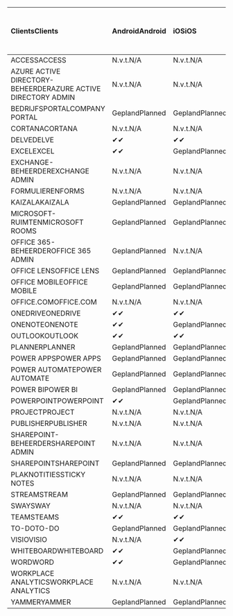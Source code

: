 <!-- This file is generated automatically. Changes made to this file will be overwritten.-->
|<span data-ttu-id="7d00f-101">Clients</span><span class="sxs-lookup"><span data-stu-id="7d00f-101">Clients</span></span>|<span data-ttu-id="7d00f-102">Android</span><span class="sxs-lookup"><span data-stu-id="7d00f-102">Android</span></span>|<span data-ttu-id="7d00f-103">iOS</span><span class="sxs-lookup"><span data-stu-id="7d00f-103">iOS</span></span>|<span data-ttu-id="7d00f-104">Mac</span><span class="sxs-lookup"><span data-stu-id="7d00f-104">Mac</span></span>|<span data-ttu-id="7d00f-105">Windows 10</span><span class="sxs-lookup"><span data-stu-id="7d00f-105">Windows 10</span></span><br><span data-ttu-id="7d00f-106">Bureaublad</span><span class="sxs-lookup"><span data-stu-id="7d00f-106">Desktop</span></span>|<span data-ttu-id="7d00f-107">Windows 10</span><span class="sxs-lookup"><span data-stu-id="7d00f-107">Windows 10</span></span><br><span data-ttu-id="7d00f-108">Moderne apps</span><span class="sxs-lookup"><span data-stu-id="7d00f-108">Modern Apps</span></span>|
|:-|:-|:-|:-|:-|:-|
|<span data-ttu-id="7d00f-109">ACCESS</span><span class="sxs-lookup"><span data-stu-id="7d00f-109">ACCESS</span></span>|<span data-ttu-id="7d00f-110">N.v.t.</span><span class="sxs-lookup"><span data-stu-id="7d00f-110">N/A</span></span>|<span data-ttu-id="7d00f-111">N.v.t.</span><span class="sxs-lookup"><span data-stu-id="7d00f-111">N/A</span></span>|<span data-ttu-id="7d00f-112">N.v.t.</span><span class="sxs-lookup"><span data-stu-id="7d00f-112">N/A</span></span>|<span data-ttu-id="7d00f-113">Gepland</span><span class="sxs-lookup"><span data-stu-id="7d00f-113">Planned</span></span>|<span data-ttu-id="7d00f-114">N.v.t.</span><span class="sxs-lookup"><span data-stu-id="7d00f-114">N/A</span></span>|
|<span data-ttu-id="7d00f-115">AZURE ACTIVE DIRECTORY-BEHEERDER</span><span class="sxs-lookup"><span data-stu-id="7d00f-115">AZURE ACTIVE DIRECTORY ADMIN</span></span>|<span data-ttu-id="7d00f-116">N.v.t.</span><span class="sxs-lookup"><span data-stu-id="7d00f-116">N/A</span></span>|<span data-ttu-id="7d00f-117">N.v.t.</span><span class="sxs-lookup"><span data-stu-id="7d00f-117">N/A</span></span>|<span data-ttu-id="7d00f-118">N.v.t.</span><span class="sxs-lookup"><span data-stu-id="7d00f-118">N/A</span></span>|<span data-ttu-id="7d00f-119">Gepland</span><span class="sxs-lookup"><span data-stu-id="7d00f-119">Planned</span></span>|<span data-ttu-id="7d00f-120">N.v.t.</span><span class="sxs-lookup"><span data-stu-id="7d00f-120">N/A</span></span>|
|<span data-ttu-id="7d00f-121">BEDRIJFSPORTAL</span><span class="sxs-lookup"><span data-stu-id="7d00f-121">COMPANY PORTAL</span></span>|<span data-ttu-id="7d00f-122">Gepland</span><span class="sxs-lookup"><span data-stu-id="7d00f-122">Planned</span></span>|<span data-ttu-id="7d00f-123">Gepland</span><span class="sxs-lookup"><span data-stu-id="7d00f-123">Planned</span></span>|<span data-ttu-id="7d00f-124">Gepland</span><span class="sxs-lookup"><span data-stu-id="7d00f-124">Planned</span></span>|<span data-ttu-id="7d00f-125">N.v.t.</span><span class="sxs-lookup"><span data-stu-id="7d00f-125">N/A</span></span>|<span data-ttu-id="7d00f-126">Gepland</span><span class="sxs-lookup"><span data-stu-id="7d00f-126">Planned</span></span>|
|<span data-ttu-id="7d00f-127">CORTANA</span><span class="sxs-lookup"><span data-stu-id="7d00f-127">CORTANA</span></span>|<span data-ttu-id="7d00f-128">N.v.t.</span><span class="sxs-lookup"><span data-stu-id="7d00f-128">N/A</span></span>|<span data-ttu-id="7d00f-129">N.v.t.</span><span class="sxs-lookup"><span data-stu-id="7d00f-129">N/A</span></span>|<span data-ttu-id="7d00f-130">N.v.t.</span><span class="sxs-lookup"><span data-stu-id="7d00f-130">N/A</span></span>|<span data-ttu-id="7d00f-131">N.v.t.</span><span class="sxs-lookup"><span data-stu-id="7d00f-131">N/A</span></span>|<span data-ttu-id="7d00f-132">Gepland</span><span class="sxs-lookup"><span data-stu-id="7d00f-132">Planned</span></span>|
|<span data-ttu-id="7d00f-133">DELVE</span><span class="sxs-lookup"><span data-stu-id="7d00f-133">DELVE</span></span>|<span data-ttu-id="7d00f-134">✔</span><span class="sxs-lookup"><span data-stu-id="7d00f-134">✔</span></span>|<span data-ttu-id="7d00f-135">✔</span><span class="sxs-lookup"><span data-stu-id="7d00f-135">✔</span></span>|<span data-ttu-id="7d00f-136">N.v.t.</span><span class="sxs-lookup"><span data-stu-id="7d00f-136">N/A</span></span>|<span data-ttu-id="7d00f-137">N.v.t.</span><span class="sxs-lookup"><span data-stu-id="7d00f-137">N/A</span></span>|<span data-ttu-id="7d00f-138">N.v.t.</span><span class="sxs-lookup"><span data-stu-id="7d00f-138">N/A</span></span>|
|<span data-ttu-id="7d00f-139">EXCEL</span><span class="sxs-lookup"><span data-stu-id="7d00f-139">EXCEL</span></span>|<span data-ttu-id="7d00f-140">✔</span><span class="sxs-lookup"><span data-stu-id="7d00f-140">✔</span></span>|<span data-ttu-id="7d00f-141">Gepland</span><span class="sxs-lookup"><span data-stu-id="7d00f-141">Planned</span></span>|<span data-ttu-id="7d00f-142">Gepland</span><span class="sxs-lookup"><span data-stu-id="7d00f-142">Planned</span></span>|<span data-ttu-id="7d00f-143">Gepland</span><span class="sxs-lookup"><span data-stu-id="7d00f-143">Planned</span></span>|<span data-ttu-id="7d00f-144">N.v.t.</span><span class="sxs-lookup"><span data-stu-id="7d00f-144">N/A</span></span>|
|<span data-ttu-id="7d00f-145">EXCHANGE-BEHEERDER</span><span class="sxs-lookup"><span data-stu-id="7d00f-145">EXCHANGE ADMIN</span></span>|<span data-ttu-id="7d00f-146">N.v.t.</span><span class="sxs-lookup"><span data-stu-id="7d00f-146">N/A</span></span>|<span data-ttu-id="7d00f-147">N.v.t.</span><span class="sxs-lookup"><span data-stu-id="7d00f-147">N/A</span></span>|<span data-ttu-id="7d00f-148">N.v.t.</span><span class="sxs-lookup"><span data-stu-id="7d00f-148">N/A</span></span>|<span data-ttu-id="7d00f-149">✔</span><span class="sxs-lookup"><span data-stu-id="7d00f-149">✔</span></span>|<span data-ttu-id="7d00f-150">N.v.t.</span><span class="sxs-lookup"><span data-stu-id="7d00f-150">N/A</span></span>|
|<span data-ttu-id="7d00f-151">FORMULIEREN</span><span class="sxs-lookup"><span data-stu-id="7d00f-151">FORMS</span></span>|<span data-ttu-id="7d00f-152">N.v.t.</span><span class="sxs-lookup"><span data-stu-id="7d00f-152">N/A</span></span>|<span data-ttu-id="7d00f-153">N.v.t.</span><span class="sxs-lookup"><span data-stu-id="7d00f-153">N/A</span></span>|<span data-ttu-id="7d00f-154">N.v.t.</span><span class="sxs-lookup"><span data-stu-id="7d00f-154">N/A</span></span>|<span data-ttu-id="7d00f-155">N.v.t.</span><span class="sxs-lookup"><span data-stu-id="7d00f-155">N/A</span></span>|<span data-ttu-id="7d00f-156">N.v.t.</span><span class="sxs-lookup"><span data-stu-id="7d00f-156">N/A</span></span>|
|<span data-ttu-id="7d00f-157">KAIZALA</span><span class="sxs-lookup"><span data-stu-id="7d00f-157">KAIZALA</span></span>|<span data-ttu-id="7d00f-158">Gepland</span><span class="sxs-lookup"><span data-stu-id="7d00f-158">Planned</span></span>|<span data-ttu-id="7d00f-159">Gepland</span><span class="sxs-lookup"><span data-stu-id="7d00f-159">Planned</span></span>|<span data-ttu-id="7d00f-160">N.v.t.</span><span class="sxs-lookup"><span data-stu-id="7d00f-160">N/A</span></span>|<span data-ttu-id="7d00f-161">N.v.t.</span><span class="sxs-lookup"><span data-stu-id="7d00f-161">N/A</span></span>|<span data-ttu-id="7d00f-162">N.v.t.</span><span class="sxs-lookup"><span data-stu-id="7d00f-162">N/A</span></span>|
|<span data-ttu-id="7d00f-163">MICROSOFT-RUIMTEN</span><span class="sxs-lookup"><span data-stu-id="7d00f-163">MICROSOFT ROOMS</span></span>|<span data-ttu-id="7d00f-164">Gepland</span><span class="sxs-lookup"><span data-stu-id="7d00f-164">Planned</span></span>|<span data-ttu-id="7d00f-165">Gepland</span><span class="sxs-lookup"><span data-stu-id="7d00f-165">Planned</span></span>|<span data-ttu-id="7d00f-166">N.v.t.</span><span class="sxs-lookup"><span data-stu-id="7d00f-166">N/A</span></span>|<span data-ttu-id="7d00f-167">N.v.t.</span><span class="sxs-lookup"><span data-stu-id="7d00f-167">N/A</span></span>|<span data-ttu-id="7d00f-168">N.v.t.</span><span class="sxs-lookup"><span data-stu-id="7d00f-168">N/A</span></span>|
|<span data-ttu-id="7d00f-169">OFFICE 365-BEHEERDER</span><span class="sxs-lookup"><span data-stu-id="7d00f-169">OFFICE 365 ADMIN</span></span>|<span data-ttu-id="7d00f-170">Gepland</span><span class="sxs-lookup"><span data-stu-id="7d00f-170">Planned</span></span>|<span data-ttu-id="7d00f-171">N.v.t.</span><span class="sxs-lookup"><span data-stu-id="7d00f-171">N/A</span></span>|<span data-ttu-id="7d00f-172">N.v.t.</span><span class="sxs-lookup"><span data-stu-id="7d00f-172">N/A</span></span>|<span data-ttu-id="7d00f-173">N.v.t.</span><span class="sxs-lookup"><span data-stu-id="7d00f-173">N/A</span></span>|<span data-ttu-id="7d00f-174">N.v.t.</span><span class="sxs-lookup"><span data-stu-id="7d00f-174">N/A</span></span>|
|<span data-ttu-id="7d00f-175">OFFICE LENS</span><span class="sxs-lookup"><span data-stu-id="7d00f-175">OFFICE LENS</span></span>|<span data-ttu-id="7d00f-176">Gepland</span><span class="sxs-lookup"><span data-stu-id="7d00f-176">Planned</span></span>|<span data-ttu-id="7d00f-177">Gepland</span><span class="sxs-lookup"><span data-stu-id="7d00f-177">Planned</span></span>|<span data-ttu-id="7d00f-178">N.v.t.</span><span class="sxs-lookup"><span data-stu-id="7d00f-178">N/A</span></span>|<span data-ttu-id="7d00f-179">N.v.t.</span><span class="sxs-lookup"><span data-stu-id="7d00f-179">N/A</span></span>|<span data-ttu-id="7d00f-180">N.v.t.</span><span class="sxs-lookup"><span data-stu-id="7d00f-180">N/A</span></span>|
|<span data-ttu-id="7d00f-181">OFFICE MOBILE</span><span class="sxs-lookup"><span data-stu-id="7d00f-181">OFFICE MOBILE</span></span>|<span data-ttu-id="7d00f-182">Gepland</span><span class="sxs-lookup"><span data-stu-id="7d00f-182">Planned</span></span>|<span data-ttu-id="7d00f-183">Gepland</span><span class="sxs-lookup"><span data-stu-id="7d00f-183">Planned</span></span>|<span data-ttu-id="7d00f-184">N.v.t.</span><span class="sxs-lookup"><span data-stu-id="7d00f-184">N/A</span></span>|<span data-ttu-id="7d00f-185">N.v.t.</span><span class="sxs-lookup"><span data-stu-id="7d00f-185">N/A</span></span>|<span data-ttu-id="7d00f-186">N.v.t.</span><span class="sxs-lookup"><span data-stu-id="7d00f-186">N/A</span></span>|
|<span data-ttu-id="7d00f-187">OFFICE.COM</span><span class="sxs-lookup"><span data-stu-id="7d00f-187">OFFICE.COM</span></span>|<span data-ttu-id="7d00f-188">N.v.t.</span><span class="sxs-lookup"><span data-stu-id="7d00f-188">N/A</span></span>|<span data-ttu-id="7d00f-189">N.v.t.</span><span class="sxs-lookup"><span data-stu-id="7d00f-189">N/A</span></span>|<span data-ttu-id="7d00f-190">N.v.t.</span><span class="sxs-lookup"><span data-stu-id="7d00f-190">N/A</span></span>|<span data-ttu-id="7d00f-191">N.v.t.</span><span class="sxs-lookup"><span data-stu-id="7d00f-191">N/A</span></span>|<span data-ttu-id="7d00f-192">Gepland</span><span class="sxs-lookup"><span data-stu-id="7d00f-192">Planned</span></span>|
|<span data-ttu-id="7d00f-193">ONEDRIVE</span><span class="sxs-lookup"><span data-stu-id="7d00f-193">ONEDRIVE</span></span>|<span data-ttu-id="7d00f-194">✔</span><span class="sxs-lookup"><span data-stu-id="7d00f-194">✔</span></span>|<span data-ttu-id="7d00f-195">✔</span><span class="sxs-lookup"><span data-stu-id="7d00f-195">✔</span></span>|<span data-ttu-id="7d00f-196">✔</span><span class="sxs-lookup"><span data-stu-id="7d00f-196">✔</span></span>|<span data-ttu-id="7d00f-197">✔</span><span class="sxs-lookup"><span data-stu-id="7d00f-197">✔</span></span>|<span data-ttu-id="7d00f-198">Gepland</span><span class="sxs-lookup"><span data-stu-id="7d00f-198">Planned</span></span>|
|<span data-ttu-id="7d00f-199">ONENOTE</span><span class="sxs-lookup"><span data-stu-id="7d00f-199">ONENOTE</span></span>|<span data-ttu-id="7d00f-200">✔</span><span class="sxs-lookup"><span data-stu-id="7d00f-200">✔</span></span>|<span data-ttu-id="7d00f-201">Gepland</span><span class="sxs-lookup"><span data-stu-id="7d00f-201">Planned</span></span>|<span data-ttu-id="7d00f-202">Gepland</span><span class="sxs-lookup"><span data-stu-id="7d00f-202">Planned</span></span>|<span data-ttu-id="7d00f-203">Gepland</span><span class="sxs-lookup"><span data-stu-id="7d00f-203">Planned</span></span>|<span data-ttu-id="7d00f-204">Gepland</span><span class="sxs-lookup"><span data-stu-id="7d00f-204">Planned</span></span>|
|<span data-ttu-id="7d00f-205">OUTLOOK</span><span class="sxs-lookup"><span data-stu-id="7d00f-205">OUTLOOK</span></span>|<span data-ttu-id="7d00f-206">✔</span><span class="sxs-lookup"><span data-stu-id="7d00f-206">✔</span></span>|<span data-ttu-id="7d00f-207">✔</span><span class="sxs-lookup"><span data-stu-id="7d00f-207">✔</span></span>|<span data-ttu-id="7d00f-208">Gepland</span><span class="sxs-lookup"><span data-stu-id="7d00f-208">Planned</span></span>|<span data-ttu-id="7d00f-209">Gepland</span><span class="sxs-lookup"><span data-stu-id="7d00f-209">Planned</span></span>|<span data-ttu-id="7d00f-210">Gepland</span><span class="sxs-lookup"><span data-stu-id="7d00f-210">Planned</span></span>|
|<span data-ttu-id="7d00f-211">PLANNER</span><span class="sxs-lookup"><span data-stu-id="7d00f-211">PLANNER</span></span>|<span data-ttu-id="7d00f-212">Gepland</span><span class="sxs-lookup"><span data-stu-id="7d00f-212">Planned</span></span>|<span data-ttu-id="7d00f-213">Gepland</span><span class="sxs-lookup"><span data-stu-id="7d00f-213">Planned</span></span>|<span data-ttu-id="7d00f-214">N.v.t.</span><span class="sxs-lookup"><span data-stu-id="7d00f-214">N/A</span></span>|<span data-ttu-id="7d00f-215">N.v.t.</span><span class="sxs-lookup"><span data-stu-id="7d00f-215">N/A</span></span>|<span data-ttu-id="7d00f-216">N.v.t.</span><span class="sxs-lookup"><span data-stu-id="7d00f-216">N/A</span></span>|
|<span data-ttu-id="7d00f-217">POWER APPS</span><span class="sxs-lookup"><span data-stu-id="7d00f-217">POWER APPS</span></span>|<span data-ttu-id="7d00f-218">Gepland</span><span class="sxs-lookup"><span data-stu-id="7d00f-218">Planned</span></span>|<span data-ttu-id="7d00f-219">Gepland</span><span class="sxs-lookup"><span data-stu-id="7d00f-219">Planned</span></span>|<span data-ttu-id="7d00f-220">N.v.t.</span><span class="sxs-lookup"><span data-stu-id="7d00f-220">N/A</span></span>|<span data-ttu-id="7d00f-221">N.v.t.</span><span class="sxs-lookup"><span data-stu-id="7d00f-221">N/A</span></span>|<span data-ttu-id="7d00f-222">Gepland</span><span class="sxs-lookup"><span data-stu-id="7d00f-222">Planned</span></span>|
|<span data-ttu-id="7d00f-223">POWER AUTOMATE</span><span class="sxs-lookup"><span data-stu-id="7d00f-223">POWER AUTOMATE</span></span>|<span data-ttu-id="7d00f-224">Gepland</span><span class="sxs-lookup"><span data-stu-id="7d00f-224">Planned</span></span>|<span data-ttu-id="7d00f-225">Gepland</span><span class="sxs-lookup"><span data-stu-id="7d00f-225">Planned</span></span>|<span data-ttu-id="7d00f-226">N.v.t.</span><span class="sxs-lookup"><span data-stu-id="7d00f-226">N/A</span></span>|<span data-ttu-id="7d00f-227">N.v.t.</span><span class="sxs-lookup"><span data-stu-id="7d00f-227">N/A</span></span>|<span data-ttu-id="7d00f-228">N.v.t.</span><span class="sxs-lookup"><span data-stu-id="7d00f-228">N/A</span></span>|
|<span data-ttu-id="7d00f-229">POWER BI</span><span class="sxs-lookup"><span data-stu-id="7d00f-229">POWER BI</span></span>|<span data-ttu-id="7d00f-230">Gepland</span><span class="sxs-lookup"><span data-stu-id="7d00f-230">Planned</span></span>|<span data-ttu-id="7d00f-231">Gepland</span><span class="sxs-lookup"><span data-stu-id="7d00f-231">Planned</span></span>|<span data-ttu-id="7d00f-232">N.v.t.</span><span class="sxs-lookup"><span data-stu-id="7d00f-232">N/A</span></span>|<span data-ttu-id="7d00f-233">Gepland</span><span class="sxs-lookup"><span data-stu-id="7d00f-233">Planned</span></span>|<span data-ttu-id="7d00f-234">Gepland</span><span class="sxs-lookup"><span data-stu-id="7d00f-234">Planned</span></span>|
|<span data-ttu-id="7d00f-235">POWERPOINT</span><span class="sxs-lookup"><span data-stu-id="7d00f-235">POWERPOINT</span></span>|<span data-ttu-id="7d00f-236">✔</span><span class="sxs-lookup"><span data-stu-id="7d00f-236">✔</span></span>|<span data-ttu-id="7d00f-237">Gepland</span><span class="sxs-lookup"><span data-stu-id="7d00f-237">Planned</span></span>|<span data-ttu-id="7d00f-238">Gepland</span><span class="sxs-lookup"><span data-stu-id="7d00f-238">Planned</span></span>|<span data-ttu-id="7d00f-239">Gepland</span><span class="sxs-lookup"><span data-stu-id="7d00f-239">Planned</span></span>|<span data-ttu-id="7d00f-240">N.v.t.</span><span class="sxs-lookup"><span data-stu-id="7d00f-240">N/A</span></span>|
|<span data-ttu-id="7d00f-241">PROJECT</span><span class="sxs-lookup"><span data-stu-id="7d00f-241">PROJECT</span></span>|<span data-ttu-id="7d00f-242">N.v.t.</span><span class="sxs-lookup"><span data-stu-id="7d00f-242">N/A</span></span>|<span data-ttu-id="7d00f-243">N.v.t.</span><span class="sxs-lookup"><span data-stu-id="7d00f-243">N/A</span></span>|<span data-ttu-id="7d00f-244">N.v.t.</span><span class="sxs-lookup"><span data-stu-id="7d00f-244">N/A</span></span>|<span data-ttu-id="7d00f-245">Gepland</span><span class="sxs-lookup"><span data-stu-id="7d00f-245">Planned</span></span>|<span data-ttu-id="7d00f-246">N.v.t.</span><span class="sxs-lookup"><span data-stu-id="7d00f-246">N/A</span></span>|
|<span data-ttu-id="7d00f-247">PUBLISHER</span><span class="sxs-lookup"><span data-stu-id="7d00f-247">PUBLISHER</span></span>|<span data-ttu-id="7d00f-248">N.v.t.</span><span class="sxs-lookup"><span data-stu-id="7d00f-248">N/A</span></span>|<span data-ttu-id="7d00f-249">N.v.t.</span><span class="sxs-lookup"><span data-stu-id="7d00f-249">N/A</span></span>|<span data-ttu-id="7d00f-250">N.v.t.</span><span class="sxs-lookup"><span data-stu-id="7d00f-250">N/A</span></span>|<span data-ttu-id="7d00f-251">✔</span><span class="sxs-lookup"><span data-stu-id="7d00f-251">✔</span></span>|<span data-ttu-id="7d00f-252">N.v.t.</span><span class="sxs-lookup"><span data-stu-id="7d00f-252">N/A</span></span>|
|<span data-ttu-id="7d00f-253">SHAREPOINT-BEHEERDER</span><span class="sxs-lookup"><span data-stu-id="7d00f-253">SHAREPOINT ADMIN</span></span>|<span data-ttu-id="7d00f-254">N.v.t.</span><span class="sxs-lookup"><span data-stu-id="7d00f-254">N/A</span></span>|<span data-ttu-id="7d00f-255">N.v.t.</span><span class="sxs-lookup"><span data-stu-id="7d00f-255">N/A</span></span>|<span data-ttu-id="7d00f-256">N.v.t.</span><span class="sxs-lookup"><span data-stu-id="7d00f-256">N/A</span></span>|<span data-ttu-id="7d00f-257">Gepland</span><span class="sxs-lookup"><span data-stu-id="7d00f-257">Planned</span></span>|<span data-ttu-id="7d00f-258">N.v.t.</span><span class="sxs-lookup"><span data-stu-id="7d00f-258">N/A</span></span>|
|<span data-ttu-id="7d00f-259">SHAREPOINT</span><span class="sxs-lookup"><span data-stu-id="7d00f-259">SHAREPOINT</span></span>|<span data-ttu-id="7d00f-260">Gepland</span><span class="sxs-lookup"><span data-stu-id="7d00f-260">Planned</span></span>|<span data-ttu-id="7d00f-261">Gepland</span><span class="sxs-lookup"><span data-stu-id="7d00f-261">Planned</span></span>|<span data-ttu-id="7d00f-262">N.v.t.</span><span class="sxs-lookup"><span data-stu-id="7d00f-262">N/A</span></span>|<span data-ttu-id="7d00f-263">N.v.t.</span><span class="sxs-lookup"><span data-stu-id="7d00f-263">N/A</span></span>|<span data-ttu-id="7d00f-264">N.v.t.</span><span class="sxs-lookup"><span data-stu-id="7d00f-264">N/A</span></span>|
|<span data-ttu-id="7d00f-265">PLAKNOTITIES</span><span class="sxs-lookup"><span data-stu-id="7d00f-265">STICKY NOTES</span></span>|<span data-ttu-id="7d00f-266">N.v.t.</span><span class="sxs-lookup"><span data-stu-id="7d00f-266">N/A</span></span>|<span data-ttu-id="7d00f-267">N.v.t.</span><span class="sxs-lookup"><span data-stu-id="7d00f-267">N/A</span></span>|<span data-ttu-id="7d00f-268">N.v.t.</span><span class="sxs-lookup"><span data-stu-id="7d00f-268">N/A</span></span>|<span data-ttu-id="7d00f-269">N.v.t.</span><span class="sxs-lookup"><span data-stu-id="7d00f-269">N/A</span></span>|<span data-ttu-id="7d00f-270">Gepland</span><span class="sxs-lookup"><span data-stu-id="7d00f-270">Planned</span></span>|
|<span data-ttu-id="7d00f-271">STREAM</span><span class="sxs-lookup"><span data-stu-id="7d00f-271">STREAM</span></span>|<span data-ttu-id="7d00f-272">Gepland</span><span class="sxs-lookup"><span data-stu-id="7d00f-272">Planned</span></span>|<span data-ttu-id="7d00f-273">Gepland</span><span class="sxs-lookup"><span data-stu-id="7d00f-273">Planned</span></span>|<span data-ttu-id="7d00f-274">N.v.t.</span><span class="sxs-lookup"><span data-stu-id="7d00f-274">N/A</span></span>|<span data-ttu-id="7d00f-275">N.v.t.</span><span class="sxs-lookup"><span data-stu-id="7d00f-275">N/A</span></span>|<span data-ttu-id="7d00f-276">N.v.t.</span><span class="sxs-lookup"><span data-stu-id="7d00f-276">N/A</span></span>|
|<span data-ttu-id="7d00f-277">SWAY</span><span class="sxs-lookup"><span data-stu-id="7d00f-277">SWAY</span></span>|<span data-ttu-id="7d00f-278">N.v.t.</span><span class="sxs-lookup"><span data-stu-id="7d00f-278">N/A</span></span>|<span data-ttu-id="7d00f-279">N.v.t.</span><span class="sxs-lookup"><span data-stu-id="7d00f-279">N/A</span></span>|<span data-ttu-id="7d00f-280">N.v.t.</span><span class="sxs-lookup"><span data-stu-id="7d00f-280">N/A</span></span>|<span data-ttu-id="7d00f-281">N.v.t.</span><span class="sxs-lookup"><span data-stu-id="7d00f-281">N/A</span></span>|<span data-ttu-id="7d00f-282">Gepland</span><span class="sxs-lookup"><span data-stu-id="7d00f-282">Planned</span></span>|
|<span data-ttu-id="7d00f-283">TEAMS</span><span class="sxs-lookup"><span data-stu-id="7d00f-283">TEAMS</span></span>|<span data-ttu-id="7d00f-284">✔</span><span class="sxs-lookup"><span data-stu-id="7d00f-284">✔</span></span>|<span data-ttu-id="7d00f-285">✔</span><span class="sxs-lookup"><span data-stu-id="7d00f-285">✔</span></span>|<span data-ttu-id="7d00f-286">✔</span><span class="sxs-lookup"><span data-stu-id="7d00f-286">✔</span></span>|<span data-ttu-id="7d00f-287">✔</span><span class="sxs-lookup"><span data-stu-id="7d00f-287">✔</span></span>|<span data-ttu-id="7d00f-288">N.v.t.</span><span class="sxs-lookup"><span data-stu-id="7d00f-288">N/A</span></span>|
|<span data-ttu-id="7d00f-289">TO-DO</span><span class="sxs-lookup"><span data-stu-id="7d00f-289">TO-DO</span></span>|<span data-ttu-id="7d00f-290">Gepland</span><span class="sxs-lookup"><span data-stu-id="7d00f-290">Planned</span></span>|<span data-ttu-id="7d00f-291">Gepland</span><span class="sxs-lookup"><span data-stu-id="7d00f-291">Planned</span></span>|<span data-ttu-id="7d00f-292">Gepland</span><span class="sxs-lookup"><span data-stu-id="7d00f-292">Planned</span></span>|<span data-ttu-id="7d00f-293">N.v.t.</span><span class="sxs-lookup"><span data-stu-id="7d00f-293">N/A</span></span>|<span data-ttu-id="7d00f-294">Gepland</span><span class="sxs-lookup"><span data-stu-id="7d00f-294">Planned</span></span>|
|<span data-ttu-id="7d00f-295">VISIO</span><span class="sxs-lookup"><span data-stu-id="7d00f-295">VISIO</span></span>|<span data-ttu-id="7d00f-296">N.v.t.</span><span class="sxs-lookup"><span data-stu-id="7d00f-296">N/A</span></span>|<span data-ttu-id="7d00f-297">✔</span><span class="sxs-lookup"><span data-stu-id="7d00f-297">✔</span></span>|<span data-ttu-id="7d00f-298">N.v.t.</span><span class="sxs-lookup"><span data-stu-id="7d00f-298">N/A</span></span>|<span data-ttu-id="7d00f-299">Gepland</span><span class="sxs-lookup"><span data-stu-id="7d00f-299">Planned</span></span>|<span data-ttu-id="7d00f-300">N.v.t.</span><span class="sxs-lookup"><span data-stu-id="7d00f-300">N/A</span></span>|
|<span data-ttu-id="7d00f-301">WHITEBOARD</span><span class="sxs-lookup"><span data-stu-id="7d00f-301">WHITEBOARD</span></span>|<span data-ttu-id="7d00f-302">✔</span><span class="sxs-lookup"><span data-stu-id="7d00f-302">✔</span></span>|<span data-ttu-id="7d00f-303">Gepland</span><span class="sxs-lookup"><span data-stu-id="7d00f-303">Planned</span></span>|<span data-ttu-id="7d00f-304">N.v.t.</span><span class="sxs-lookup"><span data-stu-id="7d00f-304">N/A</span></span>|<span data-ttu-id="7d00f-305">N.v.t.</span><span class="sxs-lookup"><span data-stu-id="7d00f-305">N/A</span></span>|<span data-ttu-id="7d00f-306">Gepland</span><span class="sxs-lookup"><span data-stu-id="7d00f-306">Planned</span></span>|
|<span data-ttu-id="7d00f-307">WORD</span><span class="sxs-lookup"><span data-stu-id="7d00f-307">WORD</span></span>|<span data-ttu-id="7d00f-308">✔</span><span class="sxs-lookup"><span data-stu-id="7d00f-308">✔</span></span>|<span data-ttu-id="7d00f-309">Gepland</span><span class="sxs-lookup"><span data-stu-id="7d00f-309">Planned</span></span>|<span data-ttu-id="7d00f-310">Gepland</span><span class="sxs-lookup"><span data-stu-id="7d00f-310">Planned</span></span>|<span data-ttu-id="7d00f-311">Gepland</span><span class="sxs-lookup"><span data-stu-id="7d00f-311">Planned</span></span>|<span data-ttu-id="7d00f-312">N.v.t.</span><span class="sxs-lookup"><span data-stu-id="7d00f-312">N/A</span></span>|
|<span data-ttu-id="7d00f-313">WORKPLACE ANALYTICS</span><span class="sxs-lookup"><span data-stu-id="7d00f-313">WORKPLACE ANALYTICS</span></span>|<span data-ttu-id="7d00f-314">N.v.t.</span><span class="sxs-lookup"><span data-stu-id="7d00f-314">N/A</span></span>|<span data-ttu-id="7d00f-315">N.v.t.</span><span class="sxs-lookup"><span data-stu-id="7d00f-315">N/A</span></span>|<span data-ttu-id="7d00f-316">N.v.t.</span><span class="sxs-lookup"><span data-stu-id="7d00f-316">N/A</span></span>|<span data-ttu-id="7d00f-317">N.v.t.</span><span class="sxs-lookup"><span data-stu-id="7d00f-317">N/A</span></span>|<span data-ttu-id="7d00f-318">N.v.t.</span><span class="sxs-lookup"><span data-stu-id="7d00f-318">N/A</span></span>|
|<span data-ttu-id="7d00f-319">YAMMER</span><span class="sxs-lookup"><span data-stu-id="7d00f-319">YAMMER</span></span>|<span data-ttu-id="7d00f-320">Gepland</span><span class="sxs-lookup"><span data-stu-id="7d00f-320">Planned</span></span>|<span data-ttu-id="7d00f-321">Gepland</span><span class="sxs-lookup"><span data-stu-id="7d00f-321">Planned</span></span>|<span data-ttu-id="7d00f-322">Gepland</span><span class="sxs-lookup"><span data-stu-id="7d00f-322">Planned</span></span>|<span data-ttu-id="7d00f-323">Gepland</span><span class="sxs-lookup"><span data-stu-id="7d00f-323">Planned</span></span>|<span data-ttu-id="7d00f-324">N.v.t.</span><span class="sxs-lookup"><span data-stu-id="7d00f-324">N/A</span></span>|
